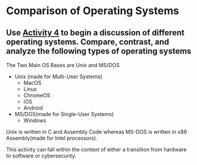# Comparison of Operating Systems

Use [Activity 4](https://github.com/ChrisMayfield/cspogil/tree/master/CS0/Act04) to begin a discussion of different operating systems. Compare, contrast, and analyze the following types of operating systems
- 
The Two Main OS Bases are Unix and MS/DOS
 - Unix (made for Multi-User Systems)
   - MacOS
   - Linux
   - ChromeOS
   - iOS
   - Android
 - MS/DOS(made for Single-User Systems)
   - Windows
   
Unix is written in C and Assembly Code whereas MS-DOS is written in x86 Assembly(made for Intel processors).

This activity can fall within the context of either a transition from hardware to software or cybersecurity.
